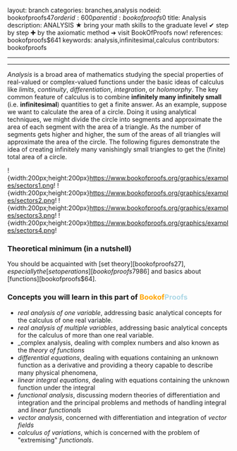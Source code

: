 layout: branch
categories: branches,analysis
nodeid: bookofproofs$47
orderid: 600
parentid: bookofproofs$0
title: Analysis
description: ANALYSIS ★ bring your math skills to the graduate level ✔ step by step ✚ by the axiomatic method ➜ visit BookOfProofs now!
references: bookofproofs$641
keywords: analysis,infinitesimal,calculus
contributors: bookofproofs

---


---

_Analysis_ is a broad area of mathematics studying the special properties of real-valued or complex-valued functions under the basic ideas of calculus like _limits_, _continuity_, _differentiation_, _integration_, or _holomorphy_. The key common feature of calculus is to combine __infinitely many infinitely small__ (i.e. **infinitesimal**) quantities to get a finite answer. As an example, suppose we want to calculate the area of a circle. Doing it using analytical techniques, we might divide the circle into segments and approximate the area of each segment with the area of a triangle. As the number of segments gets higher and higher, the sum of the areas of all triangles will approximate the area of the circle. The following figures demonstrate the idea of creating infinitely many vanishingly small triangles to get the (finite) total area of a circle.

!{width:200px;height:200px}https://www.bookofproofs.org/graphics/examples/sectors1.png! !{width:200px;height:200px}https://www.bookofproofs.org/graphics/examples/sectors2.png! !{width:200px;height:200px}https://www.bookofproofs.org/graphics/examples/sectors3.png! !{width:200px;height:200px}https://www.bookofproofs.org/graphics/examples/sectors4.png!

### Theoretical minimum (in a nutshell)

You should be acquainted with [set theory][bookofproofs$27], especially the [set operations][bookofproofs$7986] and basics about [functions][bookofproofs$64].
### Concepts you will learn in this part of <strong><span style='color:orange'>Bookof</span><span style='color:lightblue'>Proofs</span></strong>

* _real analysis of one variable_, addressing basic analytical concepts for the calculus of one real variable.
* _real analysis of multiple variables_, addressing basic analytical concepts for the calculus of more than one real variable. 
* _complex analysis, dealing with complex numbers and also known as the _theory of functions_
* _differential equations_, dealing with equations containing an unknown function as a derivative and providing a theory capable to describe many physical phenomena, 
* _linear integral equations_, dealing with equations containing the unknown function under the integral
* _functional analysis_, discussing modern theories of differentiation and integration and the principal problems and methods of handling integral and _linear functionals_ 
* _vector analysis_, concerned with differentiation and integration of _vector fields_
* _calculus of variations_, which is concerned with the problem of "extremising" _functionals_.
